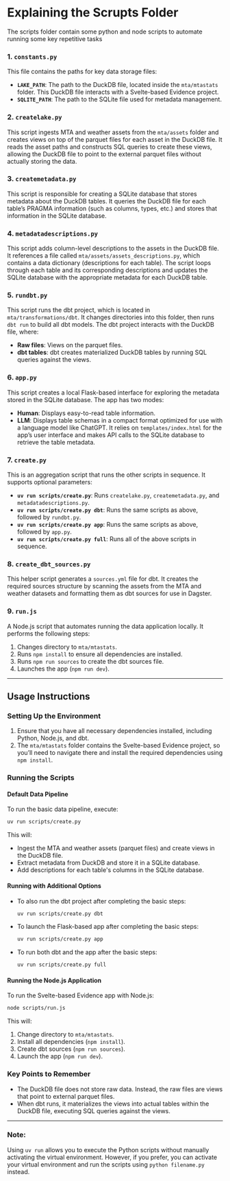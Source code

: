 # Explaining the Scrupts Folder

The scripts folder contain some python and node scripts to automate running some key repetitive tasks

### 1. `constants.py`
This file contains the paths for key data storage files:
- **`LAKE_PATH`**: The path to the DuckDB file, located inside the `mta/mtastats` folder. This DuckDB file interacts with a Svelte-based Evidence project.
- **`SQLITE_PATH`**: The path to the SQLite file used for metadata management.

### 2. `createlake.py`
This script ingests MTA and weather assets from the `mta/assets` folder and creates views on top of the parquet files for each asset in the DuckDB file. It reads the asset paths and constructs SQL queries to create these views, allowing the DuckDB file to point to the external parquet files without actually storing the data.

### 3. `createmetadata.py`
This script is responsible for creating a SQLite database that stores metadata about the DuckDB tables. It queries the DuckDB file for each table’s PRAGMA information (such as columns, types, etc.) and stores that information in the SQLite database.

### 4. `metadatadescriptions.py`
This script adds column-level descriptions to the assets in the DuckDB file. It references a file called `mta/assets/assets_descriptions.py`, which contains a data dictionary (descriptions for each table). The script loops through each table and its corresponding descriptions and updates the SQLite database with the appropriate metadata for each DuckDB table.

### 5. `rundbt.py`
This script runs the dbt project, which is located in `mta/transformations/dbt`. It changes directories into this folder, then runs `dbt run` to build all dbt models. The dbt project interacts with the DuckDB file, where:
- **Raw files**: Views on the parquet files.
- **dbt tables**: dbt creates materialized DuckDB tables by running SQL queries against the views.

### 6. `app.py`
This script creates a local Flask-based interface for exploring the metadata stored in the SQLite database. The app has two modes:
- **Human**: Displays easy-to-read table information.
- **LLM**: Displays table schemas in a compact format optimized for use with a language model like ChatGPT.
It relies on `templates/index.html` for the app’s user interface and makes API calls to the SQLite database to retrieve the table metadata.

### 7. `create.py`
This is an aggregation script that runs the other scripts in sequence. It supports optional parameters:
- **`uv run scripts/create.py`**: Runs `createlake.py`, `createmetadata.py`, and `metadatadescriptions.py`.
- **`uv run scripts/create.py dbt`**: Runs the same scripts as above, followed by `rundbt.py`.
- **`uv run scripts/create.py app`**: Runs the same scripts as above, followed by `app.py`.
- **`uv run scripts/create.py full`**: Runs all of the above scripts in sequence.

### 8. `create_dbt_sources.py`
This helper script generates a `sources.yml` file for dbt. It creates the required sources structure by scanning the assets from the MTA and weather datasets and formatting them as dbt sources for use in Dagster.

### 9. `run.js`
A Node.js script that automates running the data application locally. It performs the following steps:
1. Changes directory to `mta/mtastats`.
2. Runs `npm install` to ensure all dependencies are installed.
3. Runs `npm run sources` to create the dbt sources file.
4. Launches the app (`npm run dev`).

---

## Usage Instructions

### Setting Up the Environment
1. Ensure that you have all necessary dependencies installed, including Python, Node.js, and dbt.
2. The `mta/mtastats` folder contains the Svelte-based Evidence project, so you’ll need to navigate there and install the required dependencies using `npm install`.

### Running the Scripts

#### Default Data Pipeline
To run the basic data pipeline, execute:
```bash
uv run scripts/create.py
```
This will:
- Ingest the MTA and weather assets (parquet files) and create views in the DuckDB file.
- Extract metadata from DuckDB and store it in a SQLite database.
- Add descriptions for each table's columns in the SQLite database.

#### Running with Additional Options
- To also run the dbt project after completing the basic steps:
  ```bash
  uv run scripts/create.py dbt
  ```
- To launch the Flask-based app after completing the basic steps:
  ```bash
  uv run scripts/create.py app
  ```
- To run both dbt and the app after the basic steps:
  ```bash
  uv run scripts/create.py full
  ```

#### Running the Node.js Application
To run the Svelte-based Evidence app with Node.js:
```bash
node scripts/run.js
```
This will:
1. Change directory to `mta/mtastats`.
2. Install all dependencies (`npm install`).
3. Create dbt sources (`npm run sources`).
4. Launch the app (`npm run dev`).

### Key Points to Remember
- The DuckDB file does not store raw data. Instead, the raw files are views that point to external parquet files.
- When dbt runs, it materializes the views into actual tables within the DuckDB file, executing SQL queries against the views.


---

### Note:
Using `uv run` allows you to execute the Python scripts without manually activating the virtual environment. However, if you prefer, you can activate your virtual environment and run the scripts using `python filename.py` instead.
